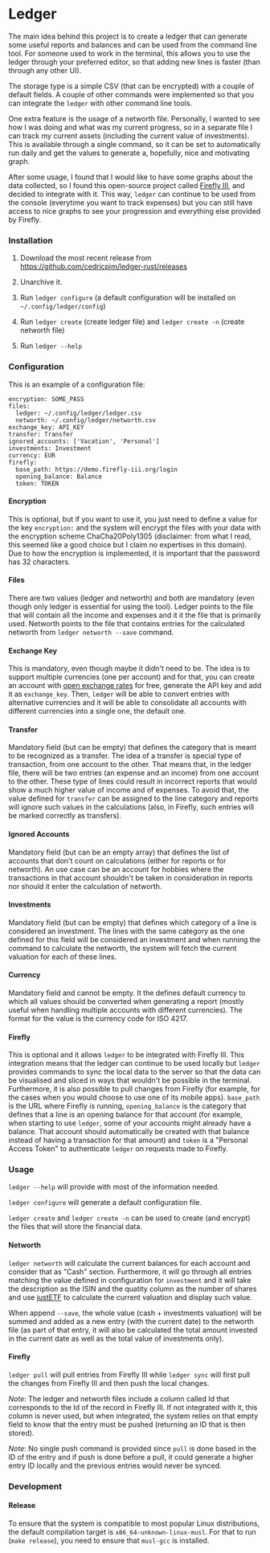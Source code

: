# Ledger

The main idea behind this project is to create a ledger that can generate some
useful reports and balances and can be used from the command line tool. For
someone used to work in the terminal, this allows you to use the ledger through
your preferred editor, so that adding new lines is faster (than through any other UI).

The storage type is a simple CSV (that can be encrypted) with a couple of
default fields. A couple of other commands were implemented so that you can
integrate the `ledger` with other command line tools.

One extra feature is the usage of a networth file. Personally, I wanted to see
how I was doing and what was my current progress, so in a separate file I can
track my current assets (including the current value of investments). This is
available through a single command, so it can be set to automatically run daily
and get the values to generate a, hopefully, nice and motivating graph.

After some usage, I found that I would like to have some graphs about the data
collected, so I found this open-source project called [Firefly
III](https://github.com/firefly-iii/firefly-iii), and decided to integrate with
it. This way, `ledger` can continue to be used from the console (everytime you
want to track expenses) but you can still have access to nice graphs to see your
progression and everything else provided by Firefly.

### Installation

1) Download the most recent release from https://github.com/cedricpim/ledger-rust/releases

2) Unarchive it.

4) Run `ledger configure` (a default configuration will be installed on `~/.config/ledger/config`)

5) Run `ledger create` (create ledger file) and `ledger create -n` (create networth file)

6) Run `ledger --help`

### Configuration

This is an example of a configuration file:

```
encryption: SOME_PASS
files:
  ledger: ~/.config/ledger/ledger.csv
  networth: ~/.config/ledger/networth.csv
exchange_key: API_KEY
transfer: Transfer
ignored_accounts: ['Vacation', 'Personal']
investments: Investment
currency: EUR
firefly:
  base_path: https://demo.firefly-iii.org/login
  opening_balance: Balance
  token: TOKEN
```

#### Encryption

This is optional, but if you want to use it, you just need to define a value for
the key `encryption:` and the system will encrypt the files with your data with
the encryption scheme ChaCha20Poly1305 (disclaimer: from what I read, this
seemed like a good choice but I claim no expertises in this domain). Due to how
the encryption is implemented, it is important that the password has 32
characters.

#### Files

There are two values (ledger and networth) and both are mandatory (even though
only ledger is essential for using the tool). Ledger points to the file that
will contain all the income and expenses and it it the file that is primarily
used. Networth points to the file that contains entries for the calculated
networth from `ledger networth --save` command.

#### Exchange Key

This is mandatory, even though maybe it didn't need to be. The idea is to
support multiple currencies (one per account) and for that, you can create an
account with [open exchange rates](https://openexchangerates.org/) for free,
generate the API key and add it as `exchange_key`. Then, `ledger` will be able
to convert entries with alternative currencies and it will be able to
consolidate all accounts with different currencies into a single one, the
default one.

#### Transfer

Mandatory field (but can be empty) that defines the category that is meant to be
recognized as a transfer. The idea of a transfer is special type of transaction,
from one account to the other. That means that, in the ledger file, there will
be two entries (an expense and an income) from one account to the other. These
type of lines could result in incorrect reports that would show a much higher
value of income and of expenses. To avoid that, the value defined for `transfer`
can be assigned to the line category and reports will ignore such values in the
calculations (also, in Firefly, such entries will be marked correctly as
transfers).

#### Ignored Accounts

Mandatory field (but can be an empty array) that defines the list of accounts
that don't count on calculations (either for reports or for networth). An use
case can be an account for hobbies where the transactions in that account
shouldn't be taken in consideration in reports nor should it enter the
calculation of networth.

#### Investments

Mandatory field (but can be empty) that defines which category of a line is
considered an investment. The lines with the same category as the one defined
for this field will be considered an investment and when running the command to
calculate the networth, the system will fetch the current valuation for each of
these lines.

#### Currency

Mandatory field and cannot be empty. It the defines default currency to which
all values should be converted when generating a report (mostly useful when
handling multiple accounts with different currencies). The format for the value
is the currency code for ISO 4217.

#### Firefly

This is optional and it allows `ledger` to be integrated with Firefly III. This
integration means that the ledger can continue to be used locally but `ledger`
provides commands to sync the local data to the server so that the data can be
visualised and sliced in ways that wouldn't be possible in the terminal.
Furthermore, it is also possible to pull changes from Firefly (for example, for
the cases when you would choose to use one of its mobile apps). `base_path` is
the URL where Firefly is running, `opening_balance` is the category that defines
that a line is an opening balance for that account (for example, when starting
to use `ledger`, some of your accounts might already have a balance. That
account should automatically be created with that balance instead of having
a transaction for that amount) and `token` is a "Personal Access Token" to
authenticate `ledger` on requests made to Firefly.

### Usage

`ledger --help` will provide with most of the information needed.

`ledger configure` will generate a default configuration file.

`ledger create` and `ledger create -n` can be used to create (and encrypt) the
files that will store the financial data.

#### Networth

`ledger networth` will calculate the current balances for each account and
consider that as "Cash" section. Furthermore, it will go through all entries
matching the value defined in configuration for `investment` and it will take
the description as the ISIN and the quatity column as the number of shares and
use [justETF](https://www.justetf.com/uk/) to calculate the current valuation
and display such value.

When append `--save`, the whole value (cash + investments valuation) will be
summed and added as a new entry (with the current date) to the networth file (as
part of that entry, it will also be calculated the total amount invested in the
current date as well as the total value of investments only).

#### Firefly

`ledger pull` will pull entries from Firefly III while `ledger sync` will first
pull the changes from Firefly III and then push the local changes.

*Note*: The ledger and networth files include a column called Id that
corresponds to the Id of the record in Firefly III. If not integrated with it,
this column is never used, but when integrated, the system relies on that empty
field to know that the entry must be pushed (returning an ID that is then
stored).

*Note*: No single push command is provided since `pull` is done based in the ID of
the entry and if push is done before a pull, it could generate a higher entry ID
locally and the previous entries would never be synced.

### Development

#### Release

To ensure that the system is compatible to most popular Linux distributions, the
default compilation target is `x86_64-unknown-linux-musl`. For that to run
(`make release`), you need to ensure that `musl-gcc` is installed.
